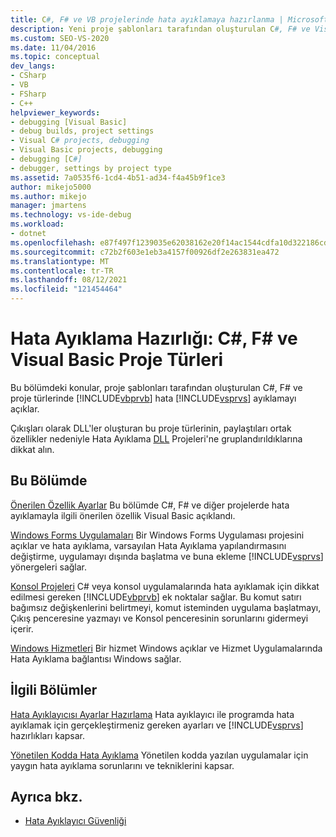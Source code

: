 ```yaml
---
title: C#, F# ve VB projelerinde hata ayıklamaya hazırlanma | Microsoft Docs
description: Yeni proje şablonları tarafından oluşturulan C#, F# ve Visual Basic hata ayıklamaya hazırlanma hakkında Visual Studio bilgi edinebilirsiniz.
ms.custom: SEO-VS-2020
ms.date: 11/04/2016
ms.topic: conceptual
dev_langs:
- CSharp
- VB
- FSharp
- C++
helpviewer_keywords:
- debugging [Visual Basic]
- debug builds, project settings
- Visual C# projects, debugging
- Visual Basic projects, debugging
- debugging [C#]
- debugger, settings by project type
ms.assetid: 7a0535f6-1cd4-4b51-ad34-f4a45b9f1ce3
author: mikejo5000
ms.author: mikejo
manager: jmartens
ms.technology: vs-ide-debug
ms.workload:
- dotnet
ms.openlocfilehash: e87f497f1239035e62038162e20f14ac1544cdfa10d322186cdd5851bef64e37
ms.sourcegitcommit: c72b2f603e1eb3a4157f00926df2e263831ea472
ms.translationtype: MT
ms.contentlocale: tr-TR
ms.lasthandoff: 08/12/2021
ms.locfileid: "121454464"
---
```

# <a name="debugging-preparation-c-f-and-visual-basic-project-types"></a>Hata Ayıklama Hazırlığı: C#, F# ve Visual Basic Proje Türleri

Bu bölümdeki konular, proje şablonları tarafından oluşturulan C#, F# ve proje türlerinde [!INCLUDE[vbprvb](../code-quality/includes/vbprvb_md.md)] hata [!INCLUDE[vsprvs](../code-quality/includes/vsprvs_md.md)] ayıklamayı açıklar.

 Çıkışları olarak DLL'ler oluşturan bu proje türlerinin, paylaştıları ortak özellikler nedeniyle Hata Ayıklama [DLL](../debugger/debugging-dll-projects.md) Projeleri'ne gruplandırıldıklarına dikkat alın.

## <a name="in-this-section"></a>Bu Bölümde

 [Önerilen Özellik Ayarlar](../debugger/managed-debugging-recommended-property-settings.md) Bu bölümde C#, F# ve diğer projelerde hata ayıklamayla ilgili önerilen özellik Visual Basic açıklandı.

 [Windows Forms Uygulamaları](../debugger/debugging-preparation-windows-forms-applications.md) Bir Windows Forms Uygulaması projesini açıklar ve hata ayıklama, varsayılan Hata Ayıklama yapılandırmasını değiştirme, uygulamayı dışında başlatma ve buna ekleme [!INCLUDE[vsprvs](../code-quality/includes/vsprvs_md.md)] yönergeleri sağlar.

 [Konsol Projeleri](../debugger/debugging-preparation-console-projects.md) C# veya konsol uygulamalarında hata ayıklamak için dikkat edilmesi gereken [!INCLUDE[vbprvb](../code-quality/includes/vbprvb_md.md)] ek noktalar sağlar. Bu komut satırı bağımsız değişkenlerini belirtmeyi, komut isteminden uygulama başlatmayı, Çıkış penceresine yazmayı ve Konsol penceresinin sorunlarını gidermeyi içerir.

 [Windows Hizmetleri](../debugger/debugging-preparation-windows-services.md) Bir hizmet Windows açıklar ve Hizmet Uygulamalarında Hata Ayıklama bağlantısı Windows sağlar.

## <a name="related-sections"></a>İlgili Bölümler

 [Hata Ayıklayıcısı Ayarlar Hazırlama](../debugger/debugger-settings-and-preparation.md) Hata ayıklayıcı ile programda hata ayıklamak için gerçekleştirmeniz gereken ayarları ve [!INCLUDE[vsprvs](../code-quality/includes/vsprvs_md.md)] hazırlıkları kapsar.

 [Yönetilen Kodda Hata Ayıklama](../debugger/debugging-managed-code.md) Yönetilen kodda yazılan uygulamalar için yaygın hata ayıklama sorunlarını ve tekniklerini kapsar.

## <a name="see-also"></a>Ayrıca bkz.

- [Hata Ayıklayıcı Güvenliği](../debugger/debugger-security.md)